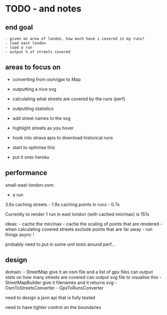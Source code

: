 # TODO - and notes

## end goal
    - given an area of london, how much have i covered in my runs?
    - load east london
    - load a run
    - output % of streets covered

## areas to focus on

- converting from osm/gpx to Map
- outputting a nice svg
- calculating what streets are covered by the runs (perf)
- outputting statistics



- add street names to the svg
- highlight streets as you hover
- hook into strava apis to download historical runs
- start to optimise this
- put it onto heroku

## performance

small-east-london.osm:
+ a run

3.6s
caching streets - 1.9s
caching points in runs - 0.7s

Currently to render 1 run in east london (with cached min/max) is 151s

ideas:
    - cache the min/max
    - cache the scaling of points that are rendered
    - when calculating covered streets exclude points that are far away
    - run things async !

probably need to put in some unit tests around perf...

## design

domain:
    - StreetMap
        give it an osm file and a list of gpx files
        can output stats on how many streets are covered
        can output svg file to visualise this
    - StreetMapBuilder
        give it filenames and it returns svg
    - OsmToStreetsConverter
    - GpxToRunsConverter

need to design a json api that is fully tested

need to have tighter control on the boundaries